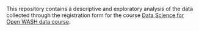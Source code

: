 This repository contains a descriptive and exploratory analysis of the data collected through the registration form for the course [Data Science for Open WASH data course](https://ds4owd-002.github.io/website/).
